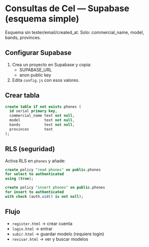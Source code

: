 # Consultas de Cel — Supabase (esquema simple)
Esquema sin tester/email/created_at. Solo: commercial_name, model, bands, provinces.

## Configurar Supabase
1) Crea un proyecto en Supabase y copia:
   - SUPABASE_URL
   - anon public key
2) Edita `config.js` con esos valores.

## Crear tabla
```sql
create table if not exists phones (
  id serial primary key,
  commercial_name text not null,
  model           text not null,
  bands           text not null,
  provinces       text
);
```

## RLS (seguridad)
Activa RLS en `phones` y añade:

```sql
create policy "read phones" on public.phones
for select to authenticated
using (true);

create policy "insert phones" on public.phones
for insert to authenticated
with check (auth.uid() is not null);
```

## Flujo
- `register.html` → crear cuenta
- `login.html` → entrar
- `subir.html` → guardar modelo (requiere login)
- `revisar.html` → ver y buscar modelos
